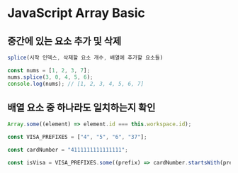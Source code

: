 # JavaScript Array Basic

## 중간에 있는 요소 추가 및 삭제

```js
splice(시작 인덱스, 삭제할 요소 개수, 배열에 추가할 요소들)

const nums = [1, 2, 3, 7];
nums.splice(3, 0, 4, 5, 6);
console.log(nums); // [1, 2, 3, 4, 5, 6, 7]
```

## 배열 요소 중 하나라도 일치하는지 확인

```js
Array.some((element) => element.id === this.workspace.id);

const VISA_PREFIXES = ["4", "5", "6", "37"];

const cardNumber = "4111111111111111";

const isVisa = VISA_PREFIXES.some((prefix) => cardNumber.startsWith(prefix));
```
